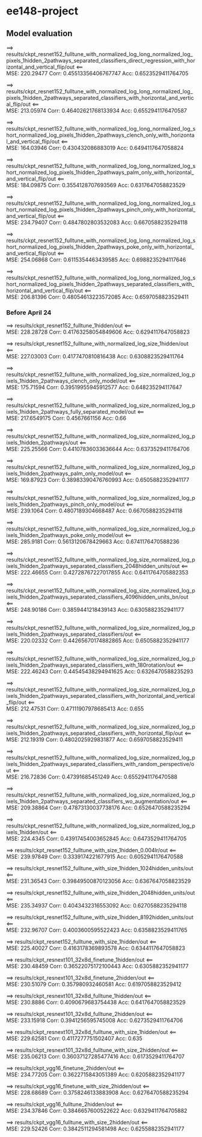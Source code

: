 # ee148-project

## Model evaluation

==> results/ckpt_resnet152_fulltune_with_normalized_log_long_normalized_log_pixels_1hidden_2pathways_separated_classifiers_direct_regression_with_horizontal_and_vertical_flip/out <==  
MSE:  220.29477 Corr:  0.45513356406767747 Acc:  0.6523529411764705

==> results/ckpt_resnet152_fulltune_with_normalized_log_long_normalized_log_pixels_1hidden_2pathways_separated_classifiers_with_horizontal_and_vertical_flip/out <==  
MSE:  213.05974 Corr:  0.46402621768133934 Acc:  0.6552941176470587

==> results/ckpt_resnet152_fulltune_with_normalized_log_long_normalized_log_short_normalized_log_pixels_1hidden_2pathways_clench_only_with_horizontal_and_vertical_flip/out <==  
MSE:  164.03946 Corr:  0.430432086883019 Acc:  0.6494117647058824

==> results/ckpt_resnet152_fulltune_with_normalized_log_long_normalized_log_short_normalized_log_pixels_1hidden_2pathways_palm_only_with_horizontal_and_vertical_flip/out <==  
MSE:  184.09875 Corr:  0.3554128707693569 Acc:  0.6317647058823529

==> results/ckpt_resnet152_fulltune_with_normalized_log_long_normalized_log_short_normalized_log_pixels_1hidden_2pathways_pinch_only_with_horizontal_and_vertical_flip/out <==  
MSE:  234.79407 Corr:  0.4847802803532083 Acc:  0.6670588235294118

==> results/ckpt_resnet152_fulltune_with_normalized_log_long_normalized_log_short_normalized_log_pixels_1hidden_2pathways_poke_only_with_horizontal_and_vertical_flip/out <==  
MSE:  254.06868 Corr:  0.6115354463439585 Acc:  0.6988235294117646

==> results/ckpt_resnet152_fulltune_with_normalized_log_long_normalized_log_short_normalized_log_pixels_1hidden_2pathways_separated_classifiers_with_horizontal_and_vertical_flip/out <==  
MSE:  206.81396 Corr:  0.48054613223572085 Acc:  0.6597058823529411


### Before April 24

==> results/ckpt_resnet152_fulltune_1hidden/out <==  
MSE:  228.28728 Corr:  0.41763258054849606 Acc:  0.6294117647058823

==> results/ckpt_resnet152_fulltune_with_normalized_log_size_1hidden/out <==  
MSE:  227.03003 Corr:  0.4177470810816438 Acc:  0.6308823529411764

==> results/ckpt_resnet152_fulltune_with_normalized_log_size_normalized_log_pixels_1hidden_2pathways_clench_only_model/out <==  
MSE:  175.71594 Corr:  0.39519955945912577 Acc:  0.648235294117647

==> results/ckpt_resnet152_fulltune_with_normalized_log_size_normalized_log_pixels_1hidden_2pathways_fully_separated_model/out <==  
MSE:  217.6549175 Corr:  0.4567661156 Acc:  0.66

==> results/ckpt_resnet152_fulltune_with_normalized_log_size_normalized_log_pixels_1hidden_2pathways/out <==  
MSE:  225.25566 Corr:  0.44107836033636644 Acc:  0.6373529411764706

==> results/ckpt_resnet152_fulltune_with_normalized_log_size_normalized_log_pixels_1hidden_2pathways_palm_only_model/out <==  
MSE:  169.87923 Corr:  0.38983390476760993 Acc:  0.6505882352941177

==> results/ckpt_resnet152_fulltune_with_normalized_log_size_normalized_log_pixels_1hidden_2pathways_pinch_only_model/out <==  
MSE:  239.1064 Corr:  0.4807189304668487 Acc:  0.6670588235294118

==> results/ckpt_resnet152_fulltune_with_normalized_log_size_normalized_log_pixels_1hidden_2pathways_poke_only_model/out <==  
MSE:  285.9181 Corr:  0.5613120678429663 Acc:  0.6741176470588236

==> results/ckpt_resnet152_fulltune_with_normalized_log_size_normalized_log_pixels_1hidden_2pathways_separated_classifiers_2048hidden_units/out <==  
MSE:  222.46655 Corr:  0.42728767227017855 Acc:  0.6411764705882353

==> results/ckpt_resnet152_fulltune_with_normalized_log_size_normalized_log_pixels_1hidden_2pathways_separated_classifiers_4096hidden_units_bn/out <==  
MSE:  248.90186 Corr:  0.3859441218439143 Acc:  0.6305882352941177

==> results/ckpt_resnet152_fulltune_with_normalized_log_size_normalized_log_pixels_1hidden_2pathways_separated_classifiers/out <==  
MSE:  220.02332 Corr:  0.44265670174882865 Acc:  0.6505882352941177

==> results/ckpt_resnet152_fulltune_with_normalized_log_size_normalized_log_pixels_1hidden_2pathways_separated_classifiers_with_180rotation/out <==  
MSE:  222.46243 Corr:  0.44545438294941625 Acc:  0.6326470588235293

==> results/ckpt_resnet152_fulltune_with_normalized_log_size_normalized_log_pixels_1hidden_2pathways_separated_classifiers_with_horizontal_and_vertical_flip/out <==  
MSE:  212.47531 Corr:  0.47111907978685413 Acc:  0.655

==> results/ckpt_resnet152_fulltune_with_normalized_log_size_normalized_log_pixels_1hidden_2pathways_separated_classifiers_with_horizontal_flip/out <==  
MSE:  212.19319 Corr:  0.4802025929831877 Acc:  0.6597058823529411

==> results/ckpt_resnet152_fulltune_with_normalized_log_size_normalized_log_pixels_1hidden_2pathways_separated_classifiers_with_random_perspective/out <==  
MSE:  216.72836 Corr:  0.47391685451249 Acc:  0.6552941176470588

==> results/ckpt_resnet152_fulltune_with_normalized_log_size_normalized_log_pixels_1hidden_2pathways_separated_classifiers_wo_augmentation/out <==  
MSE:  209.38864 Corr:  0.47873130037738176 Acc:  0.6526470588235294

==> results/ckpt_resnet152_fulltune_with_normalized_log_size_normalized_log_pixels_1hidden/out <==  
MSE:  224.4345 Corr:  0.43917454003652845 Acc:  0.6473529411764705

==> results/ckpt_resnet152_fulltune_with_size_1hidden_0.004lr/out <==  
MSE:  239.97849 Corr:  0.3339174221677915 Acc:  0.6052941176470588

==> results/ckpt_resnet152_fulltune_with_size_1hidden_1024hidden_units/out <==  
MSE:  231.36543 Corr:  0.39849500870123056 Acc:  0.6367647058823529

==> results/ckpt_resnet152_fulltune_with_size_1hidden_2048hidden_units/out <==  
MSE:  235.34937 Corr:  0.4043432316553092 Acc:  0.6270588235294118

==> results/ckpt_resnet152_fulltune_with_size_1hidden_8192hidden_units/out <==  
MSE:  232.96707 Corr:  0.4003600595522423 Acc:  0.6358823529411765

==> results/ckpt_resnet152_fulltune_with_size_1hidden/out <==  
MSE:  225.40027 Corr:  0.4163178369893578 Acc:  0.6344117647058823

==> results/ckpt_resnext101_32x8d_finetune_1hidden/out <==  
MSE:  230.48459 Corr:  0.36522075172100443 Acc:  0.6305882352941177

==> results/ckpt_resnext101_32x8d_finetune_2hidden/out <==  
MSE:  230.51079 Corr:  0.357980932460581 Acc:  0.6197058823529412

==> results/ckpt_resnext101_32x8d_fulltune_1hidden/out <==  
MSE:  230.8886 Corr:  0.4090679683754438 Acc:  0.6417647058823529

==> results/ckpt_resnext101_32x8d_fulltune_2hidden/out <==  
MSE:  233.15918 Corr:  0.3941256595745008 Acc:  0.6273529411764706

==> results/ckpt_resnext101_32x8d_fulltune_with_size_1hidden/out <==  
MSE:  229.62581 Corr:  0.4117277751502407 Acc:  0.635

==> results/ckpt_resnext101_32x8d_fulltune_with_size_2hidden/out <==  
MSE:  235.06213 Corr:  0.36037127285477416 Acc:  0.6173529411764707

==> results/ckpt_vgg16_finetune_2hidden/out <==  
MSE:  234.77205 Corr:  0.3622715843051389 Acc:  0.6205882352941177

==> results/ckpt_vgg16_finetune_with_size_2hidden/out <==  
MSE:  228.68689 Corr:  0.3758246133883908 Acc:  0.6276470588235294

==> results/ckpt_vgg16_fulltune_2hidden/out <==  
MSE:  234.37846 Corr:  0.3846657600522622 Acc:  0.6329411764705882

==> results/ckpt_vgg16_fulltune_with_size_2hidden/out <==  
MSE:  229.52426 Corr:  0.3842511294581498 Acc:  0.6255882352941177

